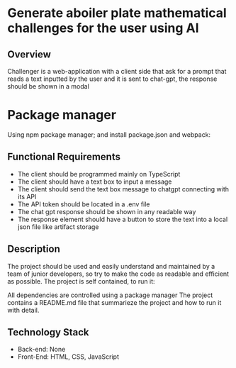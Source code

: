 # Generate aboiler plate mathematical challenges for the user using AI

## Overview
Challenger is a web-application with a client side that ask for a prompt that reads a text inputted by the user and it is sent to chat-gpt, the response should be shown in a modal

# Package manager
Using npm package manager; and install package.json and webpack:
  
## Functional Requirements
- The client should be programmed mainly on TypeScript
- The client should have a text box to input a message
- The client should send the text box message to chatgpt connecting with its API
- The API token should be located in a .env file
- The chat gpt response should be shown in any readable way
- The response element should have a button to store the text into a local json file like artifact storage

## Description
The project should be used and easily understand and maintained by a team of junior developers, so try to make the code as readable and efficient as possible. The project is self contained, to run it:

All dependencies are controlled using a package manager
The project contains a README.md file that summarieze the project and how to run it with detail.

## Technology Stack
- Back-end: None
- Front-End: HTML, CSS, JavaScript